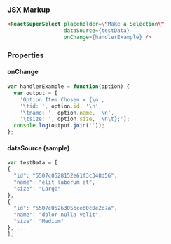 ### JSX Markup
```html
<ReactSuperSelect placeholder=\"Make a Selection\" 
                  dataSource={testData} 
                  onChange={handlerExample} />
```

### Properties

#### onChange
```js
var handlerExample = function(option) {
  var output = [
    'Option Item Chosen = {\n',
    '\tid: ', option.id, '\n',
    '\tname: ', option.name, '\n',
    '\tsize: ', option.size, '\n\t};'];
  console.log(output.join(''));
};
```

#### dataSource (sample)
```js
var testData = [
{
  "id": "5507c0528152e61f3c348d56",
  "name": "elit laborum et",
  "size": "Large"
},
{
  "id": "5507c0526305bceb0c0e2c7a",
  "name": "dolor nulla velit",
  "size": "Medium"
}, ...
];
```
